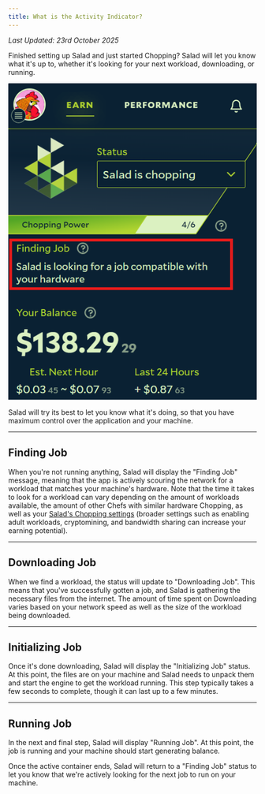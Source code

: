 ```yaml
---
title: What is the Activity Indicator?
---
```


_Last Updated: 23rd October 2025_

Finished setting up Salad and just started Chopping? Salad will let you know what it's up to, whether it's looking for
your next workload, downloading, or running.

![Screenshot of the activity indicator in the Salad app](../../../../content/images/guides/using-salad/what-is-the-activity-indicator-1.png)

Salad will try its best to let you know what it's doing, so that you have maximum control over the application and your
machine.

---

## **Finding Job**

When you're not running anything, Salad will display the "Finding Job" message, meaning that the app is actively
scouring the network for a workload that matches your machine's hardware. Note that the time it takes to look for a
workload can vary depending on the amount of workloads available, the amount of other Chefs with similar hardware
Chopping, as well as your [Salad's Chopping settings](/docs/guides/using-salad/salad-app-settings) (broader settings
such as enabling adult workloads, cryptomining, and bandwidth sharing can increase your earning potential).

---

## **Downloading Job**

When we find a workload, the status will update to "Downloading Job". This means that you've successfully gotten a job,
and Salad is gathering the necessary files from the internet. The amount of time spent on Downloading varies based on
your network speed as well as the size of the workload being downloaded.

---

## **Initializing Job**

Once it's done downloading, Salad will display the "Initializing Job" status. At this point, the files are on your
machine and Salad needs to unpack them and start the engine to get the workload running. This step typically takes a few
seconds to complete, though it can last up to a few minutes.

---

## **Running Job**

In the next and final step, Salad will display "Running Job". At this point, the job is running and your machine should
start generating balance.

Once the active container ends, Salad will return to a "Finding Job" status to let you know that we're actively looking
for the next job to run on your machine.
